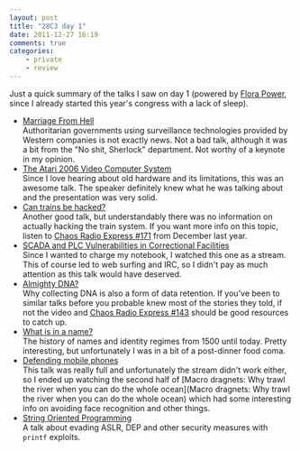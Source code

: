 ```yaml
---
layout: post
title: "28C3 day 1"
date: 2011-12-27 16:19
comments: true
categories:
    - private
    - review
---
```

Just a quick summary of the talks I saw on day 1 (powered by [Flora Power](http://www.flora-power.de/), since I already started this year's congress with a lack of sleep).

* [Marriage From Hell](http://events.ccc.de/congress/2011/Fahrplan/events/4897.en.html)<br/> Authoritarian governments using surveillance technologies provided by Western companies is not exactly news. Not a bad talk, although it was a bit from the "No shit, Sherlock" department. Not worthy of a keynote in my opinion.
* [The Atari 2006 Video Computer System](http://events.ccc.de/congress/2011/Fahrplan/events/4711.en.html)<br/>Since I love hearing about old hardware and its limitations, this was an awesome talk. The speaker definitely knew what he was talking about and the presentation was very solid.
* [Can trains be hacked?](http://events.ccc.de/congress/2011/Fahrplan/events/4799.en.html)<br/>Another good talk, but understandably there was no information on actually hacking the train system. If you want more info on this topic, listen to [Chaos Radio Express #171](http://cre.fm/cre171) from December last year.
* [SCADA and PLC Vulnerabilities in Correctional Facilities](http://events.ccc.de/congress/2011/Fahrplan/events/4661.en.html)<br/>Since I wanted to charge my notebook, I watched this one as a stream. This of course led to web surfing and IRC, so I didn't pay as much attention as this talk would have deserved.
* [Almighty DNA?](http://events.ccc.de/congress/2011/Fahrplan/events/4913.en.html)<br/>Why collecting DNA is also a form of data retention. If you've been to similar talks before you probable knew most of the stories they told, if not the video and [Chaos Radio Express #143](http://cre.fm/cre143) should be good resources to catch up.
* [What is in a name?](http://events.ccc.de/congress/2011/Fahrplan/events/4713.en.html)<br/>The history of names and identity regimes from 1500 until today. Pretty interesting, but unfortunately I was in a bit of a post-dinner food coma.
* [Defending mobile phones](http://events.ccc.de/congress/2011/Fahrplan/events/4736.en.html)<br/>This talk was really full and unfortunately the stream didn't work either, so I ended up watching the second half of  [Macro dragnets: Why trawl the river when you can do the whole ocean](Macro dragnets: Why trawl the river when you can do the whole ocean) which had some interesting info on avoiding face recognition and other things.<br/>
* [String Oriented Programming](http://events.ccc.de/congress/2011/Fahrplan/events/4817.en.html)<br/>A talk about evading ASLR, DEP and other security measures with `printf` exploits.
